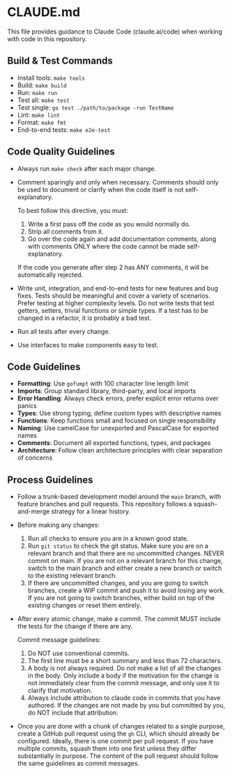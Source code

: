 # CLAUDE.md

This file provides guidance to Claude Code (claude.ai/code) when working with
code in this repository.

## Build & Test Commands

- Install tools: `make tools`
- Build: `make build`
- Run: `make run`
- Test all: `make test`
- Test single: `go test ./path/to/package -run TestName`
- Lint: `make lint`
- Format: `make fmt`
- End-to-end tests: `make e2e-test`

## Code Quality Guidelines

- Always run `make check` after each major change.
- Comment sparingly and only when necessary. Comments should only be used to
  document or clarify when the code itself is not self-explanatory.

  To best follow this directive, you must:

  1. Write a first pass off the code as you would normally do.
  2. Strip all comments from it.
  3. Go over the code again and add documentation comments, along with comments
     ONLY where the code cannot be made self-explanatory.

  If the code you generate after step 2 has ANY comments, it will be
  automatically rejected.

- Write unit, integration, and end-to-end tests for new features and bug fixes.
  Tests should be meaningful and cover a variety of scenarios. Prefer testing
  at higher complexity levels. Do not write tests that test getters, setters,
  trivial functions or simple types. If a test has to be changed in a refactor,
  it is probably a bad test.
- Run all tests after every change.
- Use interfaces to make components easy to test.

## Code Guidelines

- **Formatting**: Use `gofumpt` with 100 character line length limit
- **Imports**: Group standard library, third-party, and local imports
- **Error Handling**: Always check errors, prefer explicit error returns over
  panics
- **Types**: Use strong typing, define custom types with descriptive names
- **Functions**: Keep functions small and focused on single responsibility
- **Naming**: Use camelCase for unexported and PascalCase for exported names
- **Comments**: Document all exported functions, types, and packages
- **Architecture**: Follow clean architecture principles with clear separation
  of concerns

## Process Guidelines

- Follow a trunk-based development model around the `main` branch, with feature
  branches and pull requests. This repository follows a squash-and-merge
  strategy for a linear history.
- Before making any changes:

  1. Run all checks to ensure you are in a known good state.
  2. Run `git status` to check the git status. Make sure you are on a relevant
     branch and that there are no uncommitted changes. NEVER commit on main. If
     you are not on a relevant branch for this change, switch to the main branch
     and either create a new branch or switch to the existing relevant branch.
  3. If there are uncommitted changes, and you are going to switch branches,
     create a WIP commit and push it to avoid losing any work. If you are not
     going to switch branches, either build on top of the existing changes or
     reset them entirely.

- After every atomic change, make a commit. The commit MUST include the tests
  for the change if there are any.

  Commit message guidelines:

  1. Do NOT use conventional commits.
  2. The first line must be a short summary and less than 72 characters.
  3. A body is not always required. Do not make a list of all the changes in
     the body. Only include a body if the motivation for the change is not
     immediately clear from the commit message, and only use it to clarify that
     motivation.
  4. Always include attribution to claude code in commits that you have
     authored. If the changes are not made by you but committed by you, do NOT
     include that attribution.

- Once you are done with a chunk of changes related to a single purpose, create
  a GitHub pull request using the `gh` CLI, which should already be configured.
  Ideally, there is one commit per pull request. If you have multiple commits,
  squash them into one first unless they differ substantially in purpose. The
  content of the pull request should follow the same guidelines as commit
  messages.
